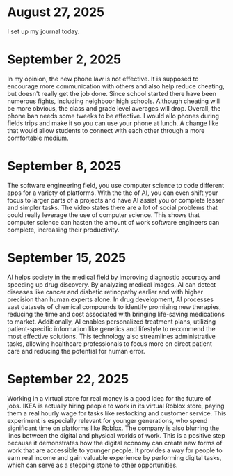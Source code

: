 # August 27, 2025 
I set up my journal today.

# September 2, 2025
In my opinion, the new phone law is not effective. It is supposed to encourage more communication with others and also help reduce cheating, but doesn't really get the job done. Since school started there have been numerous fights, including neighboor high schools. 
Although cheating will be more obvious, the class and grade level averages will drop. Overall, the phone ban needs some tweeks to be effective. I would allo phones during fields trips and make it so you can use your phone at lunch. 
A change like that would allow students to connect with each other through a more comfortable medium.

# September 8, 2025
The software engineering field, you use computer science to code different apps for a variety of platforms. With the the of AI, you can even shift your focus to larger parts of a projects and have AI assist you or complete lesser and simpler tasks. The video states there are a lot of social problems that could really leverage the use of computer science. This shows that computer science can hasten the amount of work software engineers can complete, increasing their productivity.

# September 15, 2025
AI helps society in the medical field by improving diagnostic accuracy and speeding up drug discovery. By analyzing medical images, AI can detect diseases like cancer and diabetic retinopathy earlier and with higher precision than human experts alone. In drug development, AI processes vast datasets of chemical compounds to identify promising new therapies, reducing the time and cost associated with bringing life-saving medications to market. Additionally, AI enables personalized treatment plans, utilizing patient-specific information like genetics and lifestyle to recommend the most effective solutions. This technology also streamlines administrative tasks, allowing healthcare professionals to focus more on direct patient care and reducing the potential for human error.

# September 22, 2025
Working in a virtual store for real money is a good idea for the future of jobs. IKEA is actually hiring people to work in its virtual Roblox store, paying them a real hourly wage for tasks like restocking and customer service. This experiment is especially relevant for younger generations, who spend significant time on platforms like Roblox. The company is also blurring the lines between the digital and physical worlds of work. This is a positive step because it demonstrates how the digital economy can create new forms of work that are accessible to younger people. It provides a way for people to earn real income and gain valuable experience by performing digital tasks, which can serve as a stepping stone to other opportunities.
